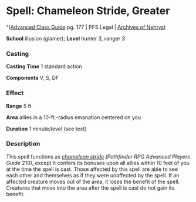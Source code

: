 # Spell: Chameleon Stride, Greater

^([Advanced Class Guide][ss-greater-chameleon-stride] pg. 177 | PFS Legal | [Archives of Nehtys][sn-greater-chameleon-stride])

**School** illusion (glamer); **Level** hunter 3, ranger 3

### Casting

**Casting Time** 1 standard action  

**Components** V, S, DF

### Effect

**Range** 5 ft.  

**Area** allies in a 10-ft.-radius emanation centered on you  

**Duration** 1 minute/level (see text)

### Description

This spell functions as _[chameleon stride]_ (_Pathfinder RPG Advanced Players Guide_ 210), except it confers its bonuses upon all allies within 10 feet of you at the time the spell is cast. Those affected by this spell are able to see each other and themselves as if they were unaffected by the spell. If an affected creature moves out of the area, it loses the benefit of the spell. Creatures that move into the area after the spell is cast do not gain its benefit.

[ss-greater-chameleon-stride]: http://paizo.com/products/btpy978v
[sn-greater-chameleon-stride]: http://www.archivesofnethys.com/SpellDisplay.aspx?ItemName=Chameleon%20Stride%2C%20Greater
[chameleon stride]: http://www.archivesofnethys.com/SpellDisplay.aspx?ItemName=chameleon%20stride